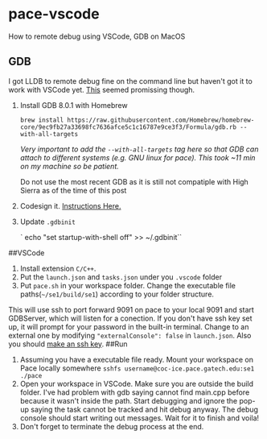 # pace-vscode
How to remote debug using VSCode, GDB on MacOS
## GDB
I got LLDB to remote debug fine on the command line but haven't got it to work with VSCode yet. [This](https://github.com/vadimcn/vscode-lldb) seemed promissing though.

 1. Install GDB 8.0.1 with Homebrew

	`brew install https://raw.githubusercontent.com/Homebrew/homebrew-core/9ec9fb27a33698fc7636afce5c1c16787e9ce3f3/Formula/gdb.rb --with-all-targets`

	*Very important to add the `--with-all-targets` tag here so that GDB can attach to different systems (e.g. GNU linux for pace). This took ~11 min on my machine so be patient.*

	Do not use the most recent GDB as it is still not compatiple with High Sierra as of the time of this post
 2. Codesign it. [Instructions Here.](https://gist.github.com/hlissner/898b7dfc0a3b63824a70e15cd0180154)
 3. Update `.gdbinit`

	` echo "set startup-with-shell off" >> ~/.gdbinit``

##VSCode
1. Install extension `C/C++`.
2. Put the `launch.json` and `tasks.json` under you `.vscode` folder
3. Put `pace.sh` in your workspace folder. Change the executable file paths(`~/se1/build/se1`) according to your folder structure.

This will use ssh to port forward 9091 on pace to your local 9091 and start GDBServer, which will listen for a conection. If you don't have ssh key set up, it will prompt for your password in the built-in terminal. Change to an external one by modifying `"externalConsole": false` in `launch.json`. Also you should [make an ssh key](https://serverfault.com/questions/241588/how-to-automate-ssh-login-with-password).
##Run
1. Assuming you have a executable file ready. Mount your workspace on Pace locally somewhere
`sshfs username@coc-ice.pace.gatech.edu:se1 ./pace`
2. Open your workspace in VSCode. Make sure you are outside the build folder. I've had problem with gdb saying cannot find main.cpp before because it wasn't inside the path. Start debugging and ignore the pop-up saying the task cannot be tracked and hit debug anyway. The debug console should start writing out messages. Wait for it to finish and voila!
3. Don't forget to terminate the debug process at the end.